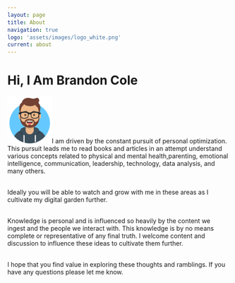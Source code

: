 ```yaml
---
layout: page
title: About
navigation: true
logo: 'assets/images/logo_white.png'
current: about
---
```

<h1 class="gradient-text2">Hi, I Am Brandon Cole</h1>

<p><img alt="Brandon" src="../assets/images/avataaars.png" width="20%">I am driven by the constant pursuit of personal optimization. This pursuit leads me to read books and articles in an attempt understand various concepts related to physical and mental health,parenting, emotional intelligence, communication, leadership, technology, data analysis, and many others.<br><br>

Ideally you will be able to watch and grow with me in these areas as I cultivate my digital garden further.<br><br>

Knowledge is personal and is influenced so heavily by the content we ingest and the people we interact with. This knowledge is by no means complete or representative of any final truth. I welcome content and discussion to influence these ideas to cultivate them further.<br><br>

I hope that you find value in exploring these thoughts and ramblings. If you have any questions please let me know.</p>
